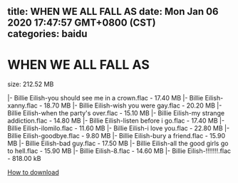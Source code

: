 
title: WHEN WE ALL FALL AS
date: Mon Jan 06 2020 17:47:57 GMT+0800 (CST)    
categories: baidu
---

# WHEN WE ALL FALL AS
size: 212.52 MB
 
 
|- Billie Eilish-you should see me in a crown.flac - 17.40 MB
|- Billie Eilish-xanny.flac - 18.70 MB
|- Billie Eilish-wish you were gay.flac - 20.20 MB
|- Billie Eilish-when the party's over.flac - 15.10 MB
|- Billie Eilish-my strange addiction.flac - 14.80 MB
|- Billie Eilish-listen before i go.flac - 17.40 MB
|- Billie Eilish-ilomilo.flac - 11.60 MB
|- Billie Eilish-i love you.flac - 22.80 MB
|- Billie Eilish-goodbye.flac - 9.80 MB
|- Billie Eilish-bury a friend.flac - 15.90 MB
|- Billie Eilish-bad guy.flac - 17.50 MB
|- Billie Eilish-all the good girls go to hell.flac - 15.90 MB
|- Billie Eilish-8.flac - 14.60 MB
|- Billie Eilish-!!!!!!!.flac - 818.00 kB

[How to download](https://bpcam.bemobtrk.com/go/2ceec3aa-1ca2-46d6-b9ff-aaa5c184517c?jno=4215)
